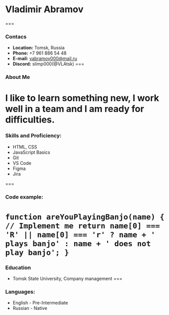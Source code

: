 # **Vladimir Abramov**

===
### **Contacs**
* **Location:** Tomsk, Russia
* **Phone:** +7 961 886 54 48
* **E-mail:** vabramov000@mail.ru
* **Discord:** slimp000(@VLAtsk)
===
### **About Me**
I like to learn something new, I work well in a team and I am ready for difficulties.
===
### **Skills and Proficiency:**
* HTML, CSS
* JavaScript Basics
* Git
* VS Code
* Figma
* Jira

===
### **Code example:**
`function areYouPlayingBanjo(name) {
  // Implement me
  return name[0] === 'R' || name[0] === 'r' ? name + ' plays banjo' : name + ' does not play banjo';
}`
===
### **Education**

* Tomsk State University, Сompany management 
===
### **Languages:**
* English - Pre-Intermediate
* Russian - Native